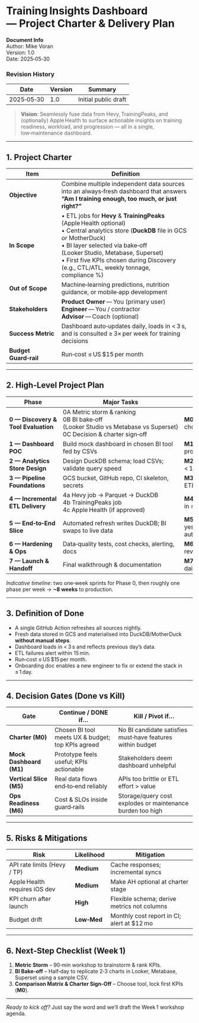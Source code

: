 # Training Insights Dashboard — Project Charter & Delivery Plan

**Document Info**  
Author: Mike Voran  
Version: 1.0  
Date: 2025‑05‑30  


### Revision History
| Date | Version | Summary |
|------|---------|---------|
| 2025‑05‑30 | 1.0 | Initial public draft |


> **Vision**: Seamlessly fuse data from Hevy, TrainingPeaks, and (optionally) Apple Health to surface actionable insights on training readiness, workload, and progression — all in a single, low‑maintenance dashboard.

---

## 1. Project Charter

| Item | Definition |
|------|------------|
| **Objective** | Combine multiple independent data sources into an always‑fresh dashboard that answers **“Am I training enough, too much, or just right?”** |
| **In Scope** | • ETL jobs for **Hevy** & **TrainingPeaks** (Apple Health optional)<br>• Central analytics store (**DuckDB** file in GCS *or* MotherDuck)<br>• BI layer selected via bake‑off (Looker Studio, Metabase, Superset)<br>• First five KPIs chosen during Discovery (e.g., CTL/ATL, weekly tonnage, compliance %) |
| **Out of Scope** | Machine‑learning predictions, nutrition guidance, or mobile‑app development |
| **Stakeholders** | **Product Owner** — You (primary user)<br>**Engineer** — You / contractor<br>**Advisor** — Coach (optional) |
| **Success Metric** | Dashboard auto‑updates daily, loads in < 3 s, and is consulted ≥ 3× per week for training decisions |
| **Budget Guard‑rail** | Run‑cost ≤ US $15 per month |

---

## 2. High‑Level Project Plan

| Phase | Major Tasks | Milestone |
|-------|-------------|-----------|
| **0 — Discovery & Tool Evaluation** | 0A Metric storm & ranking<br>0B BI bake‑off (Looker Studio vs Metabase vs Superset)<br>0C Decision & charter sign‑off | **M0** — Signed charter with BI choice & top KPIs |
| **1 — Dashboard POC** | Build mock dashboard in chosen BI tool fed by CSVs | **M1** — Stakeholder‑approved prototype |
| **2 — Analytics Store Design** | Design DuckDB schema; load CSVs; validate query speed | **M2** — Schema + KPIs run < 1 s locally |
| **3 — Pipeline Foundations** | GCS bucket, GitHub repo, CI skeleton, secrets | **M3** — CI passes with empty ETL scaffold |
| **4 — Incremental ETL Delivery** | 4a Hevy job → Parquet → DuckDB<br>4b TrainingPeaks job<br>4c Apple Health (if approved) | **M4a/b/c** — Nightly files land in `raw/` bucket |
| **5 — End‑to‑End Slice** | Automated refresh writes DuckDB; BI swaps to live data | **M5** — Dashboard shows yesterday’s workouts automatically |
| **6 — Hardening & Ops** | Data‑quality tests, cost checks, alerting, docs | **M6** — Go‑live readiness review passed |
| **7 — Launch & Handoff** | Final walkthrough & documentation | **M7 / DONE** — Dashboard in daily use |

*Indicative timeline*: two one‑week sprints for Phase 0, then roughly one phase per week → **~8 weeks** to production.

---

## 3. Definition of Done

* A single GitHub Action refreshes all sources nightly.  
* Fresh data stored in GCS and materialised into DuckDB/MotherDuck **without manual steps**.  
* Dashboard loads in < 3 s and reflects previous day’s data.  
* ETL failures alert within 15 min.  
* Run‑cost ≤ US $15 per month.  
* Onboarding doc enables a new engineer to fix or extend the stack in ≤ 1 day.  

---

## 4. Decision Gates (Done vs Kill)

| Gate | Continue / DONE if… | Kill / Pivot if… |
|------|---------------------|------------------|
| **Charter (M0)** | Chosen BI tool meets UX & budget; top KPIs agreed | No BI candidate satisfies must‑have features within budget |
| **Mock Dashboard (M1)** | Prototype feels useful; KPIs actionable | Stakeholders deem dashboard unhelpful |
| **Vertical Slice (M5)** | Real data flows end‑to‑end reliably | APIs too brittle or ETL effort > value |
| **Ops Readiness (M6)** | Cost & SLOs inside guard‑rails | Storage/query cost explodes or maintenance burden too high |

---

## 5. Risks & Mitigations

| Risk | Likelihood | Mitigation |
|------|------------|------------|
| API rate limits (Hevy / TP) | **Medium** | Cache responses; incremental syncs |
| Apple Health requires iOS dev | **Medium** | Make AH optional at charter stage |
| KPI churn after launch | **High** | Flexible schema; derive metrics not columns |
| Budget drift | **Low‑Med** | Monthly cost report in CI; alert at $12 mo |

---

## 6. Next‑Step Checklist (Week 1)

1. **Metric Storm** – 90‑min workshop to brainstorm & rank KPIs.  
2. **BI Bake‑off** – Half‑day to replicate 2‑3 charts in Looker, Metabase, Superset using a sample CSV.  
3. **Comparison Matrix & Charter Sign‑Off** – Choose tool, lock first KPIs (**M0**).  

---

*Ready to kick off?* Just say the word and we’ll draft the Week 1 workshop agenda.